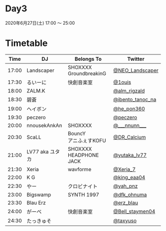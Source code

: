 # Day3

2020年6月27日(土) 17:00 ～ 25:00

# Timetable

| Time  | DJ | Belongs To | Twitter |
| ------ | ------ | ------ | ------ |
| 17:00 | Landscaper | SHOXXXX <br> GroundbreakinG  | [@NEO_Landscaper](https://twitter.com/NEO_Landscaper) |
| 17:30 | るいーに | 快創音楽室 | [@1ouis](https://twitter.com/1ouis) |
| 18:00 | ZALM.K |  | [@alm_rigzald](https://twitter.com/alm_rigzald) |
| 18:30 | 碧蒼 | | [@ibento_tanoc_na](https://twitter.com/ibento_tanoc_na) |
| 19:00 | ヘイボン |  | [@he_pon360](https://twitter.com/he_pon360)  |
| 19:30 | peczero |  | [@peczero](https://twitter.com/peczero) |
| 20:00 | nnousekAnkAn | SHOXXXX | [@\_\_\_nnunn\_\_\_](https://twitter.com/___nnunn___) |
| 20:30 | ScaLL | BouncY <br> アニふぇすKOFU | [@DR_Calcium](https://twitter.com/DR_Calcium) |
| 21:00 | LV77 aka ユタカ | SHOXXXX <br> HEADPHONE JACK | [@yutaka_lv77](https://twitter.com/yutaka_lv77) |
| 21:30 | Xeria | wavforme | [@Xeria_7](https://twitter.com/Xeria_7) |
| 22:00 | K G | | [@king_eaa04](https://twitter.com/king_eaa04) |
| 22:30 | やー | クロビナイト | [@yah_pnz](https://twitter.com/yah_pnz) |
| 23:00 | Bigswamp | SYNTH 1997　| [@dfk_ohnuma](https://twitter.com/dfk_ohnuma) |
| 23:30 | Blau Erz | | [@erz_blau](https://twitter.com/erz_blau) |
| 24:00 | がーべ | 快創音楽室 | [@Bell_staymen04](https://twitter.com/Bell_staymen04) |
| 24:30 | たっきゅそ | | [@taxyuso](https://twitter.com/taxyuso) |
